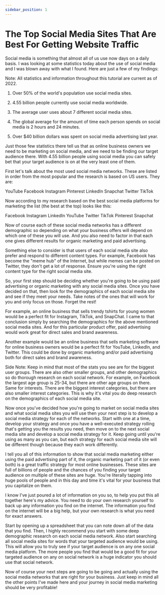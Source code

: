 ```yaml
---
sidebar_position: 1
---
```

# The Top Social Media Sites That Are Best For Getting Website Traffic

Social media is something that almost all of us use now days on a daily basis. I was looking at some statistics today about the use of social media and I was blown away with what I found. Here are just a few of my findings:

Note: All statistics and information throughout this tutorial are current as of 2022.

1. Over 50% of the world's population use social media sites.

2. 4.55 billion people currently use social media worldwide.

3. The average user uses about 7 different social media sites.

4. The global average for the amount of time each person spends on social media is 2 hours and 24 minutes. 

5. Over $40 billion dollars was spent on social media advertising last year.

Just those few statistics there tell us that as online business owners we need to be marketing on social media, and we need to be finding our target audience there. With 4.55 billion people using social media you can safely bet that your target audience is on at the very least one of them.

First let's talk about the most used social media networks. These are listed in order from the most popular and the research is based on US users. They are:

YouTube
Facebook
Instagram
Pinterest
LinkedIn
Snapchat
Twitter
TikTok

Now according to my research based on the best social media platforms for marketing the list (the best at the top) looks like this:

Facebook
Instagram
LinkedIn
YouTube
Twitter
TikTok
Pinterest
Snapchat

Now of course each of these social media networks has a different demographic so depending on what your business offers will depend on which one of these you will use. And you also need to factor in that each one gives different results for organic marketing and paid advertising. 

Something else to consider is that users of each social media site also prefer and respond to different content types. For example, Facebook has become the "meme hub" of the Internet, but while memes can be posted on Twitter, they don't get a lot of response. Ensure you're using the right content type for the right social media site.

So, your first step should be deciding whether you're going to be using paid advertising or organic marketing with any social media sites. Once you have decided on that, then look for the demographics of each social media site and see if they meet your needs. Take notes of the ones that will work for you and only focus on those. Forget the rest! 

For example, an online business that sells trendy tshirts for young women would be a perfect fit for Instagram, TikTok, and SnapChat. I came to that conclusion simply by searching the demographics for the above mentioned social media sites. And for this particular product offer, paid advertising would work great for direct sales and brand awareness.

Another example would be an online business that sells marketing software for online business owners would be a perfect fit for YouTube, LinkedIn, and Twitter. This could be done by organic marketing and/or paid advertising both for direct sales and brand awareness. 

Side Note: Keep in mind that most of the stats you see are for the biggest user groups. There are also other smaller groups, and other demographics so do thorough research on each social network. For example, on Facebook the largest age group is 25-34, but there are other age groups on there. Same for interests. There are the biggest interest categories, but there are also smaller interest categories. This is why it's vital you do deep research on the demographics of each social media site.

Now once you've decided how you're going to market on social media sites and what social media sites you will use then your next step is to develop a social media strategy for each of the networks. Start with one at a time, develop your strategy and once you have a well-executed strategy rolling that's getting you the results you need, then move on to the next social media site and develop a social media strategy for it. Keep going until you're using as many as you can, but each strategy for each social media site will be different though because they each work differently.

I tell you all of this information to show that social media marketing either using the paid advertising part of it, the organic marketing part of it (or even both) is a great traffic strategy for most online businesses. These sites are full of billions of people and the chances of you finding your target audience on multiple of these sites are huge. You're literally tapping into huge pools of people and in this day and time it's vital for your business that you capitalize on them.   

I know I've just poured a lot of information on you so, to help you put this all together here's my advice. You need to do your own research yourself to back up any information you find on the internet. The information you find on the internet will be a big help, but your own research is what you need for exact answers. 

Start by opening up a spreadsheet that you can note down all of the data that you find. Then, I highly recommend you start with some deep demographic research on each social media network. Also start searching all social media sites for words that your targeted audience would be using. This will allow you to truly see if your target audience is on any one social media platform. The more people you find that would be a good fit for your targeted audience on any on social network is a huge indicator you should use that social network.  

Now of course your next steps are going to be going and actually using the social media networks that are right for your business. Just keep in mind all the other points I've made here and your journey in social media marketing should be very profitable!  



